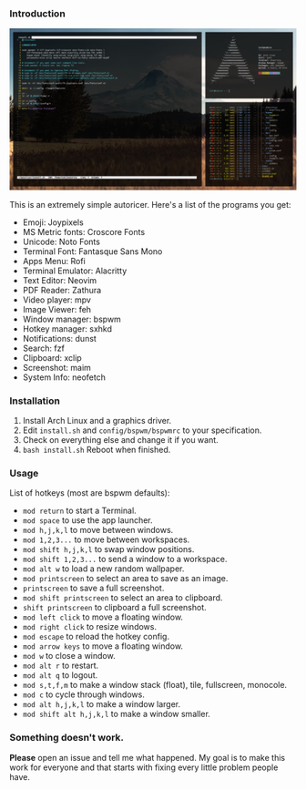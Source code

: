 ### Introduction 

![hi](preview.png)

This is an extremely simple autoricer. Here's a list of the programs you get:

* Emoji: Joypixels
* MS Metric fonts: Croscore Fonts
* Unicode: Noto Fonts
* Terminal Font: Fantasque Sans Mono
* Apps Menu: Rofi
* Terminal Emulator: Alacritty
* Text Editor: Neovim
* PDF Reader: Zathura
* Video player: mpv
* Image Viewer: feh
* Window manager: bspwm
* Hotkey manager: sxhkd
* Notifications: dunst
* Search: fzf
* Clipboard: xclip
* Screenshot: maim
* System Info: neofetch

### Installation

1. Install Arch Linux and a graphics driver.
2. Edit `install.sh` and `config/bspwm/bspwmrc` to your specification.
3. Check on everything else and change it if you want.
4. `bash install.sh` Reboot when finished. 

### Usage

List of hotkeys (most are bspwm defaults):

* `mod return` to start a Terminal.
* `mod space` to use the app launcher.
* `mod h,j,k,l` to move between windows.
* `mod 1,2,3...` to move between workspaces.
* `mod shift h,j,k,l` to swap window positions.
* `mod shift 1,2,3...` to send a window to a workspace.
* `mod alt w` to load a new random wallpaper.
* `mod printscreen` to select an area to save as an image. 
* `printscreen` to save a full screenshot.
* `mod shift printscreen` to select an area to clipboard. 
* `shift printscreen` to clipboard a full screenshot.
* `mod left click` to move a floating window.
* `mod right click` to resize windows.
* `mod escape` to reload the hotkey config.
* `mod arrow keys` to move a floating window.
* `mod w` to close a window.
* `mod alt r` to restart.
* `mod alt q` to logout.
* `mod s,t,f,m` to make a window stack (float), tile, fullscreen, monocole. 
* `mod c` to cycle through windows.
* `mod alt h,j,k,l` to make a window larger.
* `mod shift alt h,j,k,l` to make a window smaller.

### Something doesn't work. 

**Please** open an issue and tell me what happened. My goal is to make this work for everyone and that starts with fixing every little problem people have.


